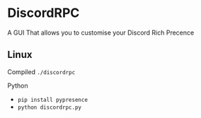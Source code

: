 # DiscordRPC
A GUI That allows you to customise your Discord Rich Precence

## Linux

Compiled
`./discordrpc`

Python
- `pip install pypresence`
- `python discordrpc.py`
